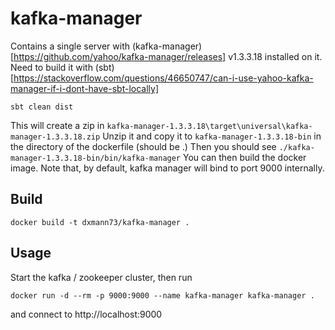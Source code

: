 kafka-manager
=========================
Contains a single server with (kafka-manager)[https://github.com/yahoo/kafka-manager/releases] v1.3.3.18 installed on it.
Need to build it with (sbt)[https://stackoverflow.com/questions/46650747/can-i-use-yahoo-kafka-manager-if-i-dont-have-sbt-locally]
```
sbt clean dist
```
This will create a zip in ```kafka-manager-1.3.3.18\target\universal\kafka-manager-1.3.3.18.zip```
Unzip it and copy it to ```kafka-manager-1.3.3.18-bin``` in the directory of the dockerfile (should be .)
Then you should see ```./kafka-manager-1.3.3.18-bin/bin/kafka-manager```
You can then build the docker image. Note that, by default, kafka manager will bind to port 9000 internally.


Build
--------
```
docker build -t dxmann73/kafka-manager .
```
Usage
------- 
Start the kafka / zookeeper cluster, then run
```
docker run -d --rm -p 9000:9000 --name kafka-manager kafka-manager .
```
and connect to http://localhost:9000
